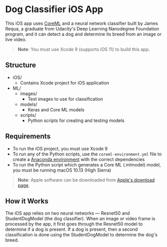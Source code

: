 # Dog Classifier iOS App

This iOS app uses [CoreML](https://developer.apple.com/machine-learning/) and a neural network classifier built by James Requa, a graduate from Udacity's Deep Learning Nanodegree Foundation program, and it can detect a dog and determine its breed from an image or live video.

> **Note**: You must use Xcode 9 (supports iOS 11) to build this app.

## Structure

- iOS/
	- Contains Xcode project for iOS application
- ML/
	- images/
		- Test images to use for classification
	- models/
		- Keras and Core ML models
	- scripts/
		- Python scripts for creating and testing models

## Requirements

- To run the iOS project, you must use Xcode 9
- To run any of the Python scripts, use the `coreml-environment.yml` file to create a [Anaconda environment](https://conda.io/docs/using/envs.html) with the correct dependencies
- To run the Python script which generates a Core ML (.mlmodel) model, you must be running macOS 10.13 (High Sierra)

> **Note**: Apple software can be downloaded from [Apple's download page](https://developer.apple.com/download/).

## How it Works

The iOS app relies on two neural networks — Resnet50 and StudentDogModel (the dog classifier). When an image or video frame is processed by the app, it first goes through the Resnet50 model to determine if a dog is present. If a dog is present, then a second classification is done using the StudentDogModel to determine the dog's breed.
